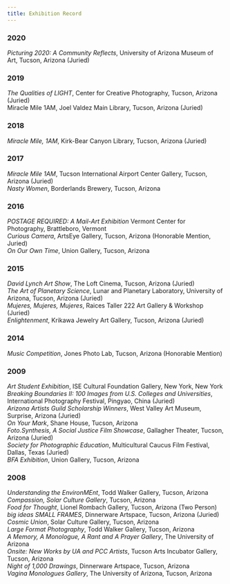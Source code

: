 ```yaml
---
title: Exhibition Record
---
```


### 2020

_Picturing 2020: A Community Reflects_, University of Arizona Museum of Art, Tucson, Arizona (Juried)

### 2019

_The Qualities of LIGHT_, Center for Creative Photography, Tucson, Arizona (Juried)  
Miracle Mile 1AM, Joel Valdez Main Library, Tucson, Arizona (Juried)

### 2018

_Miracle Mile, 1AM_, Kirk-Bear Canyon Library, Tucson, Arizona (Juried)

### 2017

_Miracle Mile 1AM_, Tucson International Airport Center Gallery, Tucson, Arizona (Juried)  
_Nasty Women_, Borderlands Brewery, Tucson, Arizona

### 2016

_POSTAGE REQUIRED: A Mail-Art Exhibition_ Vermont Center for Photography, Brattleboro, Vermont  
_Curious Camera_, ArtsEye Gallery, Tucson, Arizona (Honorable Mention, Juried)  
_On Our Own Time_, Union Gallery, Tucson, Arizona

### 2015

_David Lynch Art Show_, The Loft Cinema, Tucson, Arizona (Juried)  
_The Art of Planetary Science_, Lunar and Planetary Laboratory, University of Arizona, Tucson, Arizona (Juried)  
_Mujeres, Mujeres, Mujeres_, Raices Taller 222 Art Gallery & Workshop (Juried)  
_Enlightenment_, Krikawa Jewelry Art Gallery, Tucson, Arizona (Juried)

### 2014

_Music Competition_, Jones Photo Lab, Tucson, Arizona (Honorable Mention)

### 2009

_Art Student Exhibition_, ISE Cultural Foundation Gallery, New York, New York  
_Breaking Boundaries II: 100 Images from U.S. Colleges and Universities_, International Photography Festival, Pingyao, China (Juried)  
_Arizona Artists Guild Scholarship Winners_, West Valley Art Museum, Surprise, Arizona (Juried)  
_On Your Mark_, Shane House, Tucson, Arizona  
_Foto.Synthesis, A Social Justice Film Showcase_, Gallagher Theater, Tucson, Arizona (Juried)  
_Society for Photographic Education_, Multicultural Caucus Film Festival, Dallas, Texas (Juried)  
_BFA Exhibition_, Union Gallery, Tucson, Arizona

### 2008

_Understanding the EnvironMEnt_, Todd Walker Gallery, Tucson, Arizona  
_Compassion, Solar Culture Gallery_, Tucson, Arizona  
_Food for Thought_, Lionel Rombach Gallery, Tucson, Arizona (Two Person)  
_big ideas SMALL FRAMES_, Dinnerware Artspace, Tucson, Arizona (Juried)  
_Cosmic Union_, Solar Culture Gallery, Tucson, Arizona  
_Large Format Photography_, Todd Walker Gallery, Tucson, Arizona  
_A Memory, A Monologue, A Rant and A Prayer Gallery_, The University of Arizona  
_Onsite: New Works by UA and PCC Artists_, Tucson Arts Incubator Gallery, Tucson, Arizona  
_Night of 1,000 Drawings_, Dinnerware Artspace, Tucson, Arizona  
_Vagina Monologues Gallery_, The University of Arizona, Tucson, Arizona
